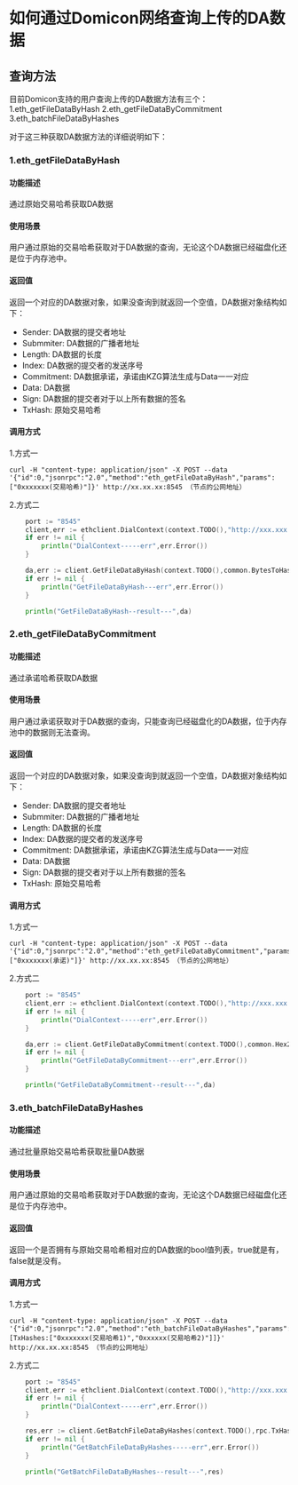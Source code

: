 # 如何通过Domicon网络查询上传的DA数据


## 查询方法

目前Domicon支持的用户查询上传的DA数据方法有三个：
1.eth_getFileDataByHash 
2.eth_getFileDataByCommitment 
3.eth_batchFileDataByHashes

对于这三种获取DA数据方法的详细说明如下：

### 1.eth_getFileDataByHash

#### 功能描述
通过原始交易哈希获取DA数据

#### 使用场景
用户通过原始的交易哈希获取对于DA数据的查询，无论这个DA数据已经磁盘化还是位于内存池中。

#### 返回值
返回一个对应的DA数据对象，如果没查询到就返回一个空值，DA数据对象结构如下：

- Sender: DA数据的提交者地址
- Submmiter: DA数据的广播者地址
- Length: DA数据的长度
- Index: DA数据的提交者的发送序号
- Commitment: DA数据承诺，承诺由KZG算法生成与Data一一对应
- Data: DA数据
- Sign: DA数据的提交者对于以上所有数据的签名
- TxHash: 原始交易哈希

#### 调用方式
1.方式一

```
curl -H "content-type: application/json" -X POST --data '{"id":0,"jsonrpc":"2.0","method":"eth_getFileDataByHash","params":["0xxxxxxx(交易哈希)"]}' http://xx.xx.xx:8545 （节点的公网地址）

```

2.方式二

```go
	port := "8545"
	client,err := ethclient.DialContext(context.TODO(),"http://xxx.xxx.xx.xxx:" + port)
	if err != nil {
		println("DialContext-----err",err.Error())
	}

	da,err := client.GetFileDataByHash(context.TODO(),common.BytesToHash([]byte("0xxxxxxxx")))
	if err != nil {
		println("GetFileDataByHash---err",err.Error())
	}

    println("GetFileDataByHash--result---",da)
```


### 2.eth_getFileDataByCommitment

#### 功能描述
通过承诺哈希获取DA数据

#### 使用场景
用户通过承诺获取对于DA数据的查询，只能查询已经磁盘化的DA数据，位于内存池中的数据则无法查询。

#### 返回值
返回一个对应的DA数据对象，如果没查询到就返回一个空值，DA数据对象结构如下：

- Sender: DA数据的提交者地址
- Submmiter: DA数据的广播者地址
- Length: DA数据的长度
- Index: DA数据的提交者的发送序号
- Commitment: DA数据承诺，承诺由KZG算法生成与Data一一对应
- Data: DA数据
- Sign: DA数据的提交者对于以上所有数据的签名
- TxHash: 原始交易哈希

#### 调用方式
1.方式一

```
curl -H "content-type: application/json" -X POST --data '{"id":0,"jsonrpc":"2.0","method":"eth_getFileDataByCommitment","params":["0xxxxxxx(承诺)"]}' http://xx.xx.xx:8545 （节点的公网地址）

```

2.方式二

```go
	port := "8545"
	client,err := ethclient.DialContext(context.TODO(),"http://xxx.xxx.xx.xxx:" + port)
	if err != nil {
		println("DialContext-----err",err.Error())
	}

	da,err := client.GetFileDataByCommitment(context.TODO(),common.Hex2Bytes("0xxxxxxxxxxxxx"))
	if err != nil {
		println("GetFileDataByCommitment---err",err.Error())
	}

    println("GetFileDataByCommitment--result---",da)
```




### 3.eth_batchFileDataByHashes

#### 功能描述
通过批量原始交易哈希获取批量DA数据

#### 使用场景
用户通过原始的交易哈希获取对于DA数据的查询，无论这个DA数据已经磁盘化还是位于内存池中。

#### 返回值
返回一个是否拥有与原始交易哈希相对应的DA数据的bool值列表，true就是有，false就是没有。

#### 调用方式
1.方式一

```
curl -H "content-type: application/json" -X POST --data '{"id":0,"jsonrpc":"2.0","method":"eth_batchFileDataByHashes","params":[TxHashes:["0xxxxxxx(交易哈希1)","0xxxxxx(交易哈希2)"]]}' http://xx.xx.xx:8545 （节点的公网地址）

```

2.方式二

```go
	port := "8545"
	client,err := ethclient.DialContext(context.TODO(),"http://xxx.xxx.xx.xxx:" + port)
	if err != nil {
		println("DialContext-----err",err.Error())
	}

	res,err := client.GetBatchFileDataByHashes(context.TODO(),rpc.TxHashes{TxHashes: []common.Hash{common.BytesToHash([]byte("2"))}})
	if err != nil {
		println("GetBatchFileDataByHashes-----err",err.Error())
	}

    println("GetBatchFileDataByHashes--result---",res)
```

